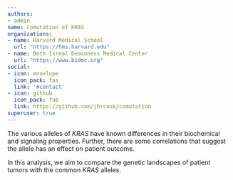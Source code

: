 ```yaml
---
authors:
- admin
name: Comutation of KRAS
organizations:
- name: Harvard Medical School
  url: "https://hms.harvard.edu"
- name: Beth Isreal Deaconess Medical Center
  url: "https://www.bidmc.org"
social:
- icon: envelope
  icon_pack: fas
  link: '#contact'
- icon: github
  icon_pack: fab
  link: https://github.com/jhrcook/comutation
superuser: true
---
```


The various alleles of *KRAS* have known differences in their biochemical and signaling properties. Further, there are some correlations that suggest the allele has an effect on patient outcome.

In this analysis, we aim to compare the genetic landscapes of patient tumors with the common *KRAS* alleles.
